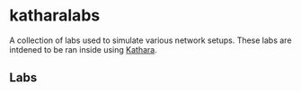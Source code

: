 # katharalabs

A collection of labs used to simulate various network setups. These labs are
intdened to be ran inside using
[Kathara](https://github.com/KatharaFramework/Kathara).

## Labs
